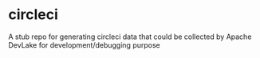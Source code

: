 # circleci
A stub repo for generating circleci data that could be collected by Apache DevLake for development/debugging  purpose
